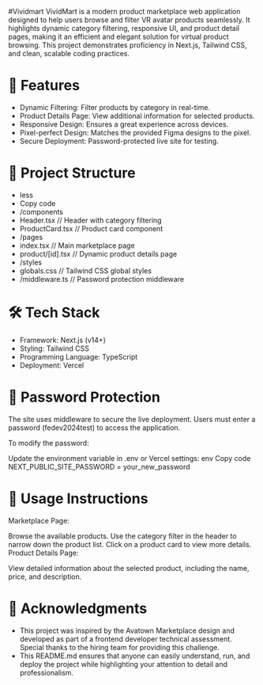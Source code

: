 #Vividmart
VividMart is a modern product marketplace web application designed to help users browse and filter VR avatar products seamlessly. It highlights dynamic category filtering, responsive UI, and product detail pages, making it an efficient and elegant solution for virtual product browsing.
This project demonstrates proficiency in Next.js, Tailwind CSS, and clean, scalable coding practices.

# 🚀 Features
- Dynamic Filtering: Filter products by category in real-time.
- Product Details Page: View additional information for selected products.
- Responsive Design: Ensures a great experience across devices.
- Pixel-perfect Design: Matches the provided Figma designs to the pixel.
- Secure Deployment: Password-protected live site for testing.
# 📂 Project Structure
- less
- Copy code
- /components
 -  Header.tsx           // Header with category filtering
  - ProductCard.tsx      // Product card component
- /pages
-   index.tsx            // Main marketplace page
 -  product/[id].tsx     // Dynamic product details page
- /styles
 -  globals.css          // Tailwind CSS global styles
- /middleware.ts         // Password protection middleware
#  🛠️ Tech Stack
- Framework: Next.js (v14+)
- Styling: Tailwind CSS
- Programming Language: TypeScript
- Deployment: Vercel
# 🔐 Password Protection
The site uses middleware to secure the live deployment. Users must enter a password (fedev2024test) to access the application.

To modify the password:

Update the environment variable in .env or Vercel settings:
env
Copy code
NEXT_PUBLIC_SITE_PASSWORD = your_new_password
# 📝 Usage Instructions
Marketplace Page:

Browse the available products.
Use the category filter in the header to narrow down the product list.
Click on a product card to view more details.
Product Details Page:

View detailed information about the selected product, including the name, price, and description.

# 👋 Acknowledgments
- This project was inspired by the Avatown Marketplace design and developed as part of a frontend developer technical assessment. Special thanks to the hiring team for providing this challenge.
- This README.md ensures that anyone can easily understand, run, and deploy the project while highlighting your attention to detail and professionalism.







